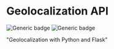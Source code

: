 # Geolocalization API 
![Generic badge](https://img.shields.io/badge/Flask_API-success.svg) ![Generic badge](https://img.shields.io/static/v1?label=powered_by&message=Python&color=orange?style=for-the-badge&logo=python&logoColor=cyan)

"Geolocalization with Python and Flask"
